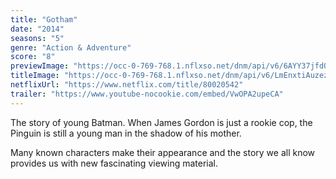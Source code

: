 ```yaml
---
title: "Gotham"
date: "2014"
seasons: "5"
genre: "Action & Adventure"
score: "8"
previewImage: "https://occ-0-769-768.1.nflxso.net/dnm/api/v6/6AYY37jfdO6hpXcMjf9Yu5cnmO0/AAAABWjKwZ4S_09H7eToa-yeIPxvqy8sXhNi44VdiVEYtjAEvH0XHPkEsdM-wCe6E9R32_sQWNy3D_obtfYCpOAunS4qekJt.jpg"
titleImage: "https://occ-0-769-768.1.nflxso.net/dnm/api/v6/LmEnxtiAuzezXBjYXPuDgfZ4zZQ/AAAABeEOsqL3eOabPgNKuWxd0UeWdLMw5SNJCCGO1H-Fkw54qJiDvpbKYv4jpmVDDmQONCrgLzmRZnx65olLVM3KJVLYDqI19l13kQVP.png"
netflixUrl: "https://www.netflix.com/title/80020542"
trailer: "https://www.youtube-nocookie.com/embed/VwOPA2upeCA"
---
```


The story of young Batman. When James Gordon is just a rookie cop, the Pinguin is still a young man in the shadow of his mother.

Many known characters make their appearance and the story we all know provides us with new fascinating viewing material. 
